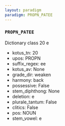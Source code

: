 ```yaml
---
layout: paradigm
paradigm: PROPN_PATEE
---
```

### ` PROPN_PATEE `

Dictionary class 20 e
* kotus_tn: 20
* upos: PROPN
* suffix_regex: ee
* kotus_av: None
* grade_dir: weaken
* harmony: back
* possessive: False
* stem_diphthong: None
* deletion: e
* plurale_tantum: False
* clitics: False
* pos: NOUN
* stem_vowel: e
